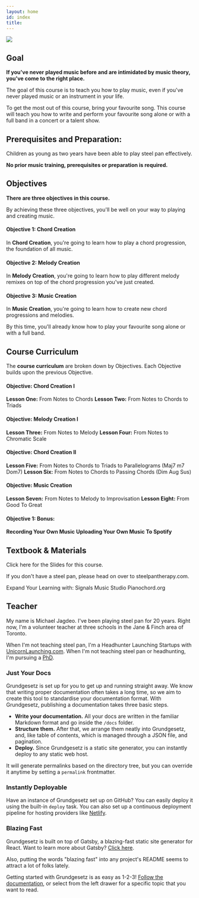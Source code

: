 ```yaml
---
layout: home
id: index
title: 
---
```


[![](http://img.youtube.com/vi/S6sh-wOC0BE/0.jpg)](http://www.youtube.com/watch?v=S6sh-wOC0BE "")

## Goal

**If you've never played music before and are intimidated by music theory, you've come to the right place.**

The goal of this course is to teach you how to play music, even if you've never played music or an instrument in your life.

To get the most out of this course, bring your favourite song. This course will teach you how to write and perform your favourite song alone or with a full band in a concert or a talent show.


## Prerequisites and Preparation:

Children as young as two years have been able to play steel pan effectively. 

**No prior music training, prerequisites or preparation is required.**


## Objectives

**There are three objectives in this course.**

By achieving these three objectives, you'll be well on your way to playing and creating music.

#### Objective 1: Chord Creation

In **Chord Creation**, you're going to learn how to play a chord progression, the foundation of all music.

#### Objective 2: Melody Creation

In **Melody Creation**, you're going to learn how to play different melody remixes on top of the chord progression you've just created.

#### Objective 3: Music Creation

In **Music Creation**, you're going to learn how to create new chord progressions and melodies.

By this time, you'll already know how to play your favourite song alone or with a full band.


## Course Curriculum

The **course curriculum** are broken down by Objectives. Each Objective builds upon the previous Objective.

#### Objective: Chord Creation I

**Lesson One:** From Notes to Chords
**Lesson Two:** From Notes to Chords to Triads

#### Objective: Melody Creation I

**Lesson Three:** From Notes to Melody
**Lesson Four:** From Notes to Chromatic Scale

#### Objective: Chord Creation II

**Lesson Five:** From Notes to Chords to Triads to Parallelograms (Maj7 m7 Dom7)
**Lesson Six:** From Notes to Chords to Passing Chords (Dim Aug Sus)

#### Objective: Music Creation

**Lesson Seven:** From Notes to Melody to Improvisation
**Lesson Eight:** From Good To Great

#### Objective 1: Bonus: 

**Recording Your Own Music** 
**Uploading Your Own Music To Spotify**


## Textbook & Materials

Click here for the Slides for this course.

If you don't have a steel pan, please head on over to steelpantherapy.com.

Expand Your Learning with:
Signals Music Studio
Pianochord.org


## Teacher

My name is Michael Jagdeo. I've been playing steel pan for 20 years. Right now, I'm a volunteer teacher at three schools in the Jane & Finch area of Toronto.

When I'm not teaching steel pan, I'm a Headhunter Launching Startups with [UnicornLaunching.com](http://www.unicornlaunching.com). When I'm not teaching steel pan or headhunting, I'm pursuing a [PhD](http://www.twitter.com).









### Just Your Docs

Grundgesetz is set up for you to get up and running straight away. We know that writing proper documentation often takes a long time, so we aim to create this tool to standardise your documentation format. With Grundgesetz, publishing a documentation takes three basic steps.

- **Write your documentation.** All your docs are written in the familiar Markdown format and go inside the `/docs` folder.
- **Structure them.** After that, we arrange them neatly into Grundgesetz, and, like table of contents, which is managed through a JSON file, and pagination.
- **Deploy.** Since Grundgesetz is a static site generator, you can instantly deploy to any static web host.

It will generate permalinks based on the directory tree, but you can override it anytime by setting a `permalink` frontmatter.

### Instantly Deployable

Have an instance of Grundgesetz set up on GitHub? You can easily deploy it using the built-in `deploy` task. You can also set up a continuous deployment pipeline for hosting providers like [Netlify](https://www.netlify.com/).

### Blazing Fast

Grundgesetz is built on top of Gatsby, a blazing-fast static site generator for React. Want to learn more about Gatsby? [Click here](https://www.gatsbyjs.org).

Also, putting the words "blazing fast" into any project's README seems to attract a lot of folks lately.

Getting started with Grundgesetz is as easy as 1-2-3! [Follow the documentation](/getting-started/installation), or select from the left drawer for a specific topic that you want to read.
